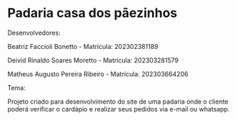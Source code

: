 # Padaria casa dos pãezinhos
Desenvolvedores:

Beatriz Faccioli Bonetto - Matrícula: 202302381189

Deivid Rinaldo Soares Moretto - Matrícula: 202303281579

Matheus Augusto Pereira Ribeiro - Matrícula: 202303664206

Tema:

Projeto criado para desenvolvimento do site de uma padaria onde o cliente poderá verificar o cardápio e realizar seus pedidos via e-mail ou whatsapp. 
